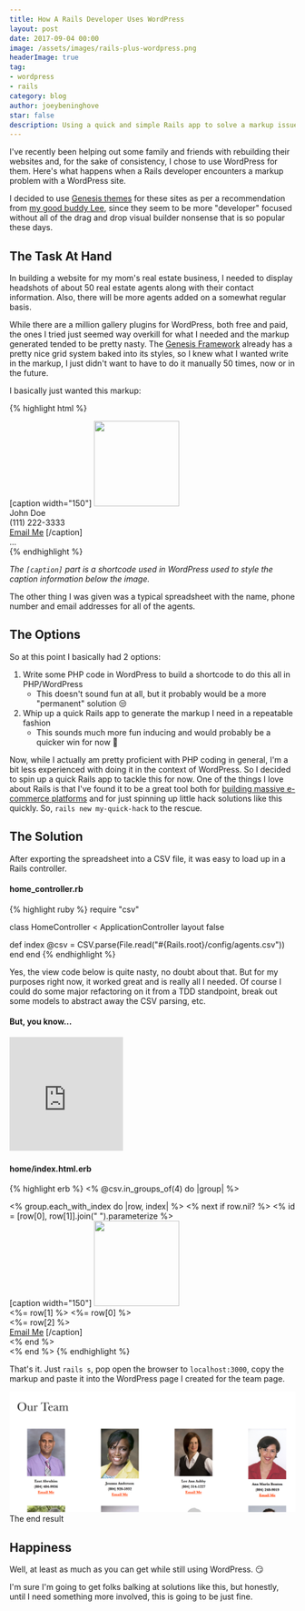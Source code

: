 ```yaml
---
title: How A Rails Developer Uses WordPress
layout: post
date: 2017-09-04 00:00
image: /assets/images/rails-plus-wordpress.png
headerImage: true
tag:
- wordpress
- rails
category: blog
author: joeybeninghove
star: false
description: Using a quick and simple Rails app to solve a markup issue in a WordPress page
---
```


I've recently been helping out some family and friends with rebuilding their websites and, for the sake of consistency, I chose to use WordPress for them. Here's what happens when a Rails developer encounters a markup problem with a WordPress site.

I decided to use [Genesis themes](https://www.studiopress.com) for these sites as per a recommendation from [my good buddy Lee](https://leehblue.com), since they seem to be more "developer" focused without all of the drag and drop visual builder nonsense that is so popular these days.

## The Task At Hand
In building a website for my mom's real estate business, I needed to display headshots of about 50 real estate agents along with their contact information.  Also, there will be more agents added on a somewhat regular basis.

While there are a million gallery plugins for WordPress, both free and paid, the ones I tried just seemed way overkill for what I needed and the markup generated tended to be pretty nasty.  The [Genesis Framework](https://my.studiopress.com/themes/genesis) already has a pretty nice grid system baked into its styles, so I knew what I wanted write in the markup, I just didn't want to have to do it manually 50 times, now or in the future.

I basically just wanted this markup:

{% highlight html %}
<div class="row">
  <div class="agent one-fourth first">
    [caption width="150"]
    <span class="agent-photo">
      <img src="/wp-content/uploads/2017/08/john-doe.jpg"
        width="150" height="150" class="size-thumbnail" />
    </span>
    <div class="agent-name">John Doe</div>
    <div class="agent-phone">(111) 222-3333</div>
    <a class="agent-email" href="mailto:john@doe.com">Email Me</a>
    [/caption]
  </div>

  <div class="agent one-fourth">
    ...
  </div>
</div>
{% endhighlight %}

_The `[caption]` part is a shortcode used in WordPress used to style the caption information below the image._

The other thing I was given was a typical spreadsheet with the name, phone number and email addresses for all of the agents.

## The Options

So at this point I basically had 2 options:
1. Write some PHP code in WordPress to build a shortcode to do this all in PHP/WordPress
    * This doesn't sound fun at all, but it probably would be a more "permanent" solution :unamused:
2. Whip up a quick Rails app to generate the markup I need in a repeatable fashion
    * This sounds much more fun inducing and would probably be a quicker win for now :tada:

Now, while I actually am pretty proficient with PHP coding in general, I'm a bit less experienced with doing it in the context of WordPress.  So I decided to spin up a quick Rails app to tackle this for now.  <span class="evidence">One of the things I love about Rails is that I've found it to be a great tool both for [building massive e-commerce platforms](https://cart66.com/?utm_source=joey&utm_medium=blog) and for just spinning up little hack solutions like this quickly.</span> So, `rails new my-quick-hack` to the rescue.

## The Solution

After exporting the spreadsheet into a CSV file, it was easy to load up in a Rails controller.

#### home_controller.rb
{% highlight ruby %}
require "csv"

class HomeController < ApplicationController
  layout false

  def index
    @csv = CSV.parse(File.read("#{Rails.root}/config/agents.csv"))    
  end
end
{% endhighlight %}

Yes, the view code below is quite nasty, no doubt about that.  But for my purposes right now, it worked great and is really all I needed.  Of course I could do some major refactoring on it from a TDD standpoint, break out some models to abstract away the CSV parsing, etc.

#### But, you know...

<iframe src="https://giphy.com/embed/bWM2eWYfN3r20" width="200" height="200" frameBorder="0" class="giphy-embed" allowFullScreen></iframe>

#### home/index.html.erb
{% highlight erb %}
<% @csv.in_groups_of(4) do |group| %>
  <div class="row">
    <% group.each_with_index do |row, index| %>
      <% next if row.nil? %>
      <% id = [row[0], row[1]].join(" ").parameterize %>
      <div class="one-fourth <%= 'first' if index == 0 %>">
        [caption width="150"]
        <img src="/wp-content/uploads/<%= id %>-150x150.jpg"
          width="150" height="150" class="size-thumbnail" />
        <div class="agent-name"><%= row[1] %> <%= row[0] %></div>
        <div class="agent-phone"><%= row[2] %></div>
        <a class="agent-email" href="mailto:<%= row[3] %>">Email Me</a>
        [/caption]
      </div>
    <% end %>
    <div class="clearfix"></div>
  </div>
<% end %>
{% endhighlight %}

That's it.  Just `rails s`, pop open the browser to `localhost:3000`, copy the markup and paste it into the WordPress page I created for the team page.

<img src="/assets/images/agents-grid-screenshot.png" class="screenshot" />
<figcaption class="caption">The end result</figcaption>

## Happiness

Well, at least as much as you can get while still using WordPress.  :smirk:

I'm sure I'm going to get folks balking at solutions like this, but honestly, until I need something more involved, this is going to be just fine.
